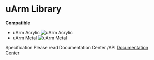 ﻿# uArm Library

**Compatible**

 - uArm Acrylic
 ![uArm Acrylic][1]
 - uArm Metal
![uArm Metal][2]

Specification Please read Documentation Center /API
[Documentation Center][3]


  [1]: http://evol.net/wp-content/uploads/2015/06/Download-Center_10.png
  [2]: http://evol.net/wp-content/uploads/2015/06/Download-Center_07.png
  [3]: http://docs.evol.net
